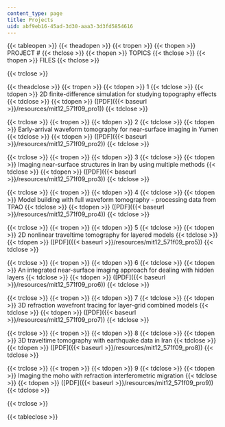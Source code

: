 ```yaml
---
content_type: page
title: Projects
uid: abf9eb16-45ad-3d30-aaa3-3d3fd5854616
---
```


{{< tableopen >}}
{{< theadopen >}}
{{< tropen >}}
{{< thopen >}}
PROJECT #
{{< thclose >}}
{{< thopen >}}
TOPICS
{{< thclose >}}
{{< thopen >}}
FILES
{{< thclose >}}

{{< trclose >}}

{{< theadclose >}}
{{< tropen >}}
{{< tdopen >}}
1
{{< tdclose >}}
{{< tdopen >}}
2D finite-difference simulation for studying topography effects
{{< tdclose >}}
{{< tdopen >}}
([PDF]({{< baseurl >}}/resources/mit12_571f09_pro1))
{{< tdclose >}}

{{< trclose >}}
{{< tropen >}}
{{< tdopen >}}
2
{{< tdclose >}}
{{< tdopen >}}
Early-arrival waveform tomography for near-surface imaging in Yumen
{{< tdclose >}}
{{< tdopen >}}
([PDF]({{< baseurl >}}/resources/mit12_571f09_pro2))
{{< tdclose >}}

{{< trclose >}}
{{< tropen >}}
{{< tdopen >}}
3
{{< tdclose >}}
{{< tdopen >}}
Imaging near-surface structures in Iran by using multiple methods
{{< tdclose >}}
{{< tdopen >}}
([PDF]({{< baseurl >}}/resources/mit12_571f09_pro3))
{{< tdclose >}}

{{< trclose >}}
{{< tropen >}}
{{< tdopen >}}
4
{{< tdclose >}}
{{< tdopen >}}
Model building with full waveform tomography - processing data from TPAO
{{< tdclose >}}
{{< tdopen >}}
([PDF]({{< baseurl >}}/resources/mit12_571f09_pro4))
{{< tdclose >}}

{{< trclose >}}
{{< tropen >}}
{{< tdopen >}}
5
{{< tdclose >}}
{{< tdopen >}}
2D nonlinear traveltime tomography for layered models
{{< tdclose >}}
{{< tdopen >}}
([PDF]({{< baseurl >}}/resources/mit12_571f09_pro5))
{{< tdclose >}}

{{< trclose >}}
{{< tropen >}}
{{< tdopen >}}
6
{{< tdclose >}}
{{< tdopen >}}
An integrated near-surface imaging approach for dealing with hidden layers
{{< tdclose >}}
{{< tdopen >}}
([PDF]({{< baseurl >}}/resources/mit12_571f09_pro6))
{{< tdclose >}}

{{< trclose >}}
{{< tropen >}}
{{< tdopen >}}
7
{{< tdclose >}}
{{< tdopen >}}
3D refraction wavefront tracing for layer-grid combined models
{{< tdclose >}}
{{< tdopen >}}
([PDF]({{< baseurl >}}/resources/mit12_571f09_pro7))
{{< tdclose >}}

{{< trclose >}}
{{< tropen >}}
{{< tdopen >}}
8
{{< tdclose >}}
{{< tdopen >}}
3D traveltime tomography with earthquake data in Iran
{{< tdclose >}}
{{< tdopen >}}
([PDF]({{< baseurl >}}/resources/mit12_571f09_pro8))
{{< tdclose >}}

{{< trclose >}}
{{< tropen >}}
{{< tdopen >}}
9
{{< tdclose >}}
{{< tdopen >}}
Imaging the moho with refraction interferometric migration
{{< tdclose >}}
{{< tdopen >}}
([PDF]({{< baseurl >}}/resources/mit12_571f09_pro9))
{{< tdclose >}}

{{< trclose >}}

{{< tableclose >}}